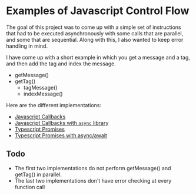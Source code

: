 # Examples of Javascript Control Flow

The goal of this project was to come up with a simple set of instructions that had to be executed
asynchronously with some calls that are parallel, and some that are sequential. Along with this, I also
wanted to keep error handling in mind.

I have come up with a short example in which you get a message and a tag, and then add the tag and index the message.
* getMessage()
* getTag()
  * tagMessage()
  * indexMessage()

Here are the different implementations:

* [Javascript Callbacks](a.js)
* [Javascript Callbacks with `async` library](b.js)
* [Typescript Promises](c.ts)
* [Typescript Promises with async/await](d.ts)

## Todo
* The first two implementations do not perform getMessage() and getTag() in parallel.
* The last two implementations don't have error checking at every function call
